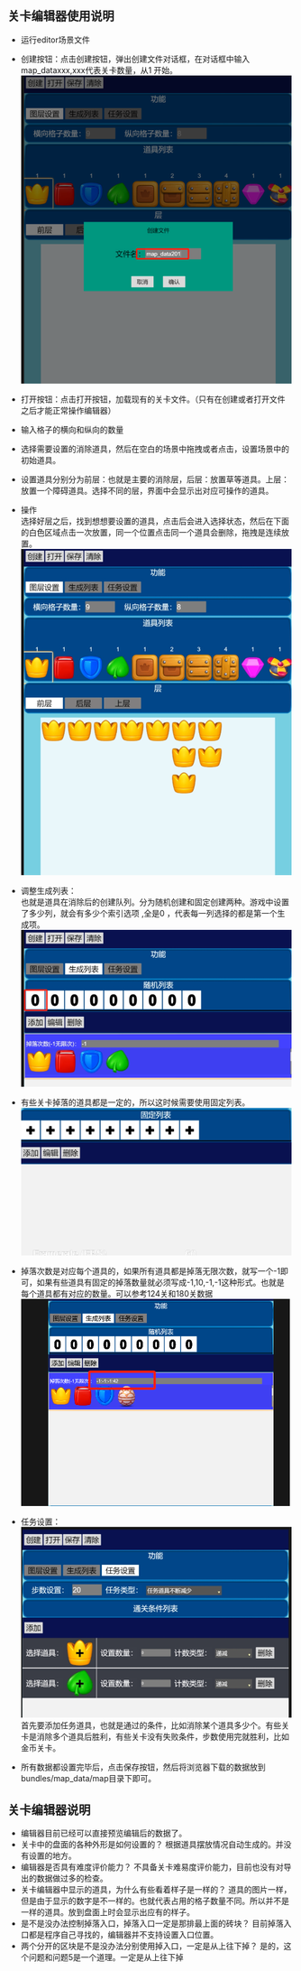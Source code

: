 ## 关卡编辑器使用说明
- 运行editor场景文件
- 创建按钮：点击创建按钮，弹出创建文件对话框，在对话框中输入map_dataxxx,xxx代表关卡数量，从1 开始。   
   <img src='./pic/level/create.png'/>
- 打开按钮：点击打开按钮，加载现有的关卡文件。（只有在创建或者打开文件之后才能正常操作编辑器）
- 输入格子的横向和纵向的数量
- 选择需要设置的消除道具，然后在空白的场景中拖拽或者点击，设置场景中的初始道具。
- 设置道具分别分为前层：也就是主要的消除层，后层：放置草等道具。上层：放置一个障碍道具。选择不同的层，界面中会显示出对应可操作的道具。  
- 操作   
选择好层之后，找到想想要设置的道具，点击后会进入选择状态，然后在下面的白色区域点击一次放置，同一个位置点击同一个道具会删除，拖拽是连续放置。
   <img src='./pic/level/layer.png'/>   

- 调整生成列表：  
也就是道具在消除后的创建队列。分为随机创建和固定创建两种。游戏中设置了多少列，就会有多少个索引选项 ,全是0 ，代表每一列选择的都是第一个生成项。 
    <img src='./pic/level/select.png'/>  
- 有些关卡掉落的道具都是一定的，所以这时候需要使用固定列表。  
   <img src='./pic/level/select2.png'/>  
-  掉落次数是对应每个道具的，如果所有道具都是掉落无限次数，就写一个-1即可，如果有些道具有固定的掉落数量就必须写成-1,10,-1,-1这种形式。也就是每个道具都有对应的数量。可以参考124关和180关数据
   <img src='./pic/level/drop_num_set.png'/>  
- 任务设置：     
   <img src='./pic/level/mission.png'/>  
首先要添加任务道具，也就是通过的条件，比如消除某个道具多少个。有些关卡是消除多个道具后胜利，有些关卡没有失败条件，步数使用完就胜利，比如金币关卡。

-  所有数据都设置完毕后，点击保存按钮，然后将浏览器下载的数据放到bundles/map_data/map目录下即可。


## 关卡编辑器说明  
- 编辑器目前已经可以直接预览编辑后的数据了。
- 关卡中的盘面的各种外形是如何设置的？
根据道具摆放情况自动生成的。并没有设置的地方。
- 编辑器是否具有难度评价能力？
不具备关卡难易度评价能力，目前也没有对导出的数据做过多的检查。
- 关卡编辑器中显示的道具，为什么有些看着样子是一样的？
道具的图片一样，但是由于显示的数字是不一样的。也就代表占用的格子数量不同。所以并不是一样的道具。放到盘面上时会显示出应有的样子。
- 是不是没办法控制掉落入口，掉落入口一定是那排最上面的砖块？
目前掉落入口都是程序自己寻找的，编辑器并不支持设置入口位置。
- 两个分开的区块是不是没办法分别使用掉入口，一定是从上往下掉？
是的，这个问题和问题5是一个道理。一定是从上往下掉

